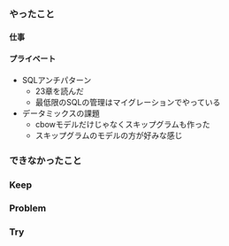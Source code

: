 ### やったこと

#### 仕事


#### プライベート

- SQLアンチパターン
  - 23章を読んだ
  - 最低限のSQLの管理はマイグレーションでやっている
- データミックスの課題
  - cbowモデルだけじゃなくスキップグラムも作った
  - スキップグラムのモデルの方が好みな感じ

### できなかったこと



### Keep



### Problem



### Try
